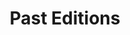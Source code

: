 ---
layout: indexcategory
title: "Past Editions"
include_collection: past
permalink: /past-editions
header_type: hero
header_img: /assets/img/dancing_banner_3.gif
index_sort_asc: true

og_title: GROUND - Past Editions
og_description: advancing GROup UNderstanding and robots' aDaptive behavior
og_type: website
og_image: assets/img/robots_fix.png
---